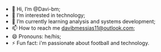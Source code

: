 - 👋 Hi, I’m @Davi-bm;
- 👀 I’m interested in technology;
- 🌱 I’m currently learning analysis and systems development; 
- 📫 How to reach me davibmessias11@outlook.com;
- 😄 Pronouns: he/his;
- ⚡ Fun fact: i'm passionate about football and technology.
